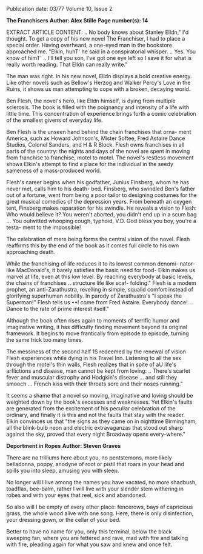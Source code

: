 Publication date: 03/77
Volume 10, Issue 2

**The Franchisers**
**Author: Alex Stille**
**Page number(s): 14**

EXTRACT ARTICLE CONTENT:
.. No body knows about Stanley 
Elldn," I'd thought. To get a copy of 
his new novel The Franchiser, I had 
to place a special order. Having 
overheard, a one-eyed man in the 
bookstore approached me. "Elkin, 
huhT' he said in a conspiratorial 
whisper. 
.. Yes. You know of himT' 
.. I'll tell you son, I've got one eye 
left so I save it for what is really 
worth reading. That Elldn can really 
write." 

The man was right. In his new 
novel, Elldn displays a bold creative 
energy. Like other novels such as 
Bellow's Herzog and Walker Percy's 
Love in the Ruins, it shows us man 
attempting to cope with a broken, 
decaying world. 

Ben Flesh, the novel's hero, like 
Elldn himself, is dying from multiple 
sclerosis. The book is filled with the 
poignancy and intensity of a life with 
little time. This concentration of 
experience brings forth a comic 
celebration of the smallest givens of 
everyday life. 

Ben Flesh is the unseen hand 
behind the chain franchises that orna-
ment America, such as Howard 
Johnson's, Mister Softee, Fred 
Astaire Dance Studios, Colonel 
Sanders, and H & R Block. Flesh 
owns franchises in all parts of the 
country: the nights and days of the 
novel are spent in moving from 
franchise to franchise, motel to motel. 
The novel's restless movement shows 
Elkin's attempt to find a place for the 
individual in the seedy sameness of a 
mass-produced world. 

Flesh's career begins when his 
godfather, Junius Finsberg, whom he 
has never met, calls him to his death-
bed. Finsberg, who swindled Ben's 
father out of a fortune, went from 
being a poor tailor to designing 
costumes for the great musical 
comedies of the depression years. 
From beneath an oxygen tent, 
Finsberg makes reparation for his 
swindle. He reveals a vision to Flesh: 
Who would believe it? You weren't 
aborted, you didn't end up in a 
scum bag ... You outwitted 
whooping cough, typhoid, V.D. 
God bless you boy, you're a testa-
ment to the impossible! 

The celebration of mere being 
forms the central vision of the novel. 
Flesh reaffirms this by the end of the 
book as it comes full circle to his own 
approaching death. 

While the franchising of life reduces 
it to its lowest common denomi-
nator- like MacDonald's, it barely 
satisfies the basic need for food-
Elkin makes us marvel at life, even at 
this low level. By reaching everybody 
at basic levels, the chains of 
franchises .. structure life like scaf-
folding." Flesh is a modem prophet, 
an anti-Zarathustra, revelling in 
simple, squalid comfort instead of 
glorifying superhuman nobility. In 
parody of Zarathustra's "I speak the 
Superman!" Flesh tells us ••I come 
from Fred Astaire. Everybody dance! 
... Dance to the rate of prime 
interest itself." 

Although the book often rises again 
to moments of terrific humor and 
imaginative writing, it has difficulty 
finding movement beyond its original 
framework. It begins to move 
frantically from episode to episode, 
turning the same trick too many 
times. 

The messiness of the second half 1S 
redeemed by the renewal of vision 
Flesh experiences while dying in his 
Travel Inn. Listening to all the sex 
through the motel's thin walls, Flesh 
realizes that in spite of aU life's 
arflictions and disease, man cannot be 
kept from loving: .. There's scarlet 
fever and muscular distrophy and 
Hodgkin's disease ... and still they 
smooch ... French kiss with their 
throats sore and their noses running." 

It seems a shame that a novel so 
moving, imaginative and loving 
should be weighted down by the 
book's excesses and weaknesses. Yet 
Elkin's faults are generated from the 
excitement of his peculiar celebration 
of the ordinary, and finally it is this 
and not the faults that stay with the 
reader. Elkin convinces us that "the 
signs as they came on in nighttime 
Birmingham, all the blink-bulb neon 
and electric extravaganzas that stood 
out sharp against the sky, proved that 
every night Broadway opens every-where." 


**Deportment in Ropes**
**Author: Steven Graves**

There are no trilliums here about you, 
no pentstemons, more likely belladonna, 
poppy, anodyne of root or pistil 
that roars in your head and spills you 
into sleep, amusing you with sleep. 

No longer will I live among the names 
you have vacated, no more shadbush, 
toadflax, bee-balm, rather I will live 
with your slender stem withering in robes 
and with your eyes that reel, sick and abandoned. 

So also will I be empty of every 
other place: fencerows, bays of capricious grass, 
the whole wood alive with one song. Here, 
there is only disinfection, 
your dressing gown, or the cellar of your bed. 

Better to have no name for you, only 
this terminal, below the black sweeping fan, 
where you are fettered and rave, mad with ftre 
and talking with fire, pleading again 
for what you saw and knew and once felt.